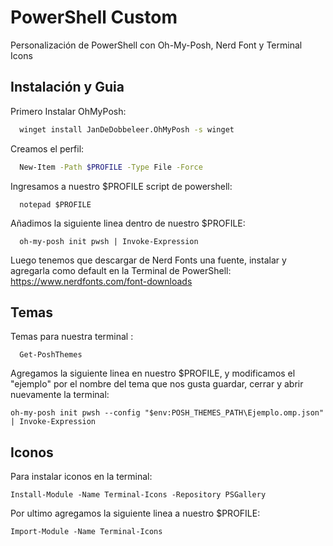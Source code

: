 # PowerShell Custom

Personalización de PowerShell con Oh-My-Posh, Nerd Font y Terminal Icons


## Instalación y Guia

Primero Instalar OhMyPosh:
```bash
  winget install JanDeDobbeleer.OhMyPosh -s winget
```
Creamos el perfil:
```bash
  New-Item -Path $PROFILE -Type File -Force
```
Ingresamos a nuestro $PROFILE script de powershell:
```
  notepad $PROFILE
```
Añadimos la siguiente linea dentro de nuestro $PROFILE:
```
  oh-my-posh init pwsh | Invoke-Expression
```
Luego tenemos que descargar de Nerd Fonts una fuente, instalar y agregarla como default en la Terminal de PowerShell: https://www.nerdfonts.com/font-downloads

## Temas

Temas para nuestra terminal : 
```
  Get-PoshThemes
```
Agregamos la siguiente linea en nuestro $PROFILE, y modificamos el "ejemplo" por el nombre del tema que nos gusta guardar, cerrar y abrir nuevamente la terminal:
```
oh-my-posh init pwsh --config "$env:POSH_THEMES_PATH\Ejemplo.omp.json" | Invoke-Expression
```
## Iconos
Para instalar iconos en la terminal:
```
Install-Module -Name Terminal-Icons -Repository PSGallery
```
Por ultimo agregamos la siguiente linea a nuestro $PROFILE:
```
Import-Module -Name Terminal-Icons
```